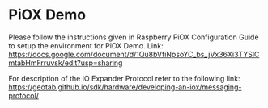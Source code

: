 # PiOX Demo
Please follow the instructions given in Raspberry PiOX Configuration Guide to setup the environment for PiOX Demo. 
Link:
https://docs.google.com/document/d/1Qu8bVfiNpsoYC_bs_jVx36Xi3TYSlCmtabHmFrruvsk/edit?usp=sharing

For description of the IO Expander Protocol refer to the following link:
https://geotab.github.io/sdk/hardware/developing-an-iox/messaging-protocol/
